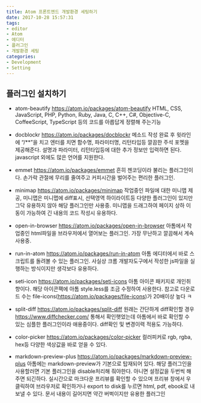 ```yaml
---
title: Atom 프론트엔드 개발환경 세팅하기
date: 2017-10-28 15:57:31
tags:
- editor
- Atom
- 에디터
- 플러그인
- 개발환경 세팅
categories:
- Development
- Setting
---
```

## 플러그인 설치하기
- atom-beautify
https://atom.io/packages/atom-beautify
HTML, CSS, JavaScript, PHP, Python, Ruby, Java, C, C++, C#, Objective-C, CoffeeScript, TypeScript 등의 코드를 아릅답게 정렬해 주는기능

- docblockr
https://atom.io/packages/docblockr
메소드 작성 완료 후 윗라인에 “/**”을 치고 엔터를 치면 함수명, 파라미터명, 리턴타입등 깔끔한 주석 포멧을 제공해준다.
설명과 파라미터, 리턴타입등에 대한 추가 정보만 입력하면 된다. javascript 외에도 많은 언어를 지원한다.

- emmet
https://atom.io/packages/emmet
흔히 젠코딩이라 불리는 플러그인이다. 손가락 관절에 무리를 줄여주고 커피시간을 벌어주는 편리한 플러그인.

- minimap
https://atom.io/packages/minimap
작업중인 파일에 대한 미니맵 제공, 미니맵은 미니맵에 diff표시, 선택영역 하이라이트등 다양한 플러그인이 있지만 그닥 유용하지 않아
해당 플러그인만 사용중. 미니맵을 드래그하여 페이지 상하 이동이 가능하여 긴 내용의 코드 작성시 유용하다.

- open-in-browser
https://atom.io/packages/open-in-browser
아톰에서 작업중인 html파일을 브라우저에서 열어보는 플러그인.
가장 무난하고 깔끔해서 계속 사용중.

- run-in-atom
https://atom.io/packages/run-in-atom
아톰 에디터에서 바로 스크립트를 돌려볼 수 있는 플러그인.
사실상 크롬 개발자도구에서 작성한 js파일을 실행하는 방식이지만 생각보다 유용하다.

- seti-icon
https://atom.io/packages/seti-icons
아톰 아이콘 패키지로 개인취향이다. 해당 아이콘팩에 아톰 style.less를 조금 수정하여 사용한다.
참고로 다운로드 수는 file-icons(https://atom.io/packages/file-icons)가 20배이상 높다 ㅋ

- split-diff
https://atom.io/packages/split-diff
원래는 간단하게 diff확인할 경우 https://www.diffchecker.com/ 통해서 확인햇었는데
아톰에서 바로 확인할 수 있는 심플한 플러그인이라 애용중이다.
diff확인 및 변경이력 적용도 가능하다.

- color-picker
https://atom.io/packages/color-picker
컬러피커로 rgb, rgba, hex등 다양한 색상값을 바로 얻을 수 있다.

- markdown-preview-plus
https://atom.io/packages/markdown-preview-plus
아톰에는 markdown-preview가 기본으로 탑재되어 있다. 해당 플러그인을 사용할러면 기본 플러그인을 disable처리해 줘야한다.
아니면 설정값을 두번씩 해주면 되긴하다. 실시간으로 마크다운 프리뷰를 확인할 수 있으며 프리뷰 창에서 우클릭하여 브라우저로 확인하거나 export to disk를 누르면 html, pdf, ebook로 내보낼 수 있다. 문서 내용이 길어지면 약간 버벅이지만 유용한 플러그인
